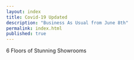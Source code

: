 ```yaml
---
layout: index
title: Covid-19 Updated  
description: "Business As Usual from June 8th"
permalink: index.html
published: true
---
```


6 Floors of Stunning Showrooms
